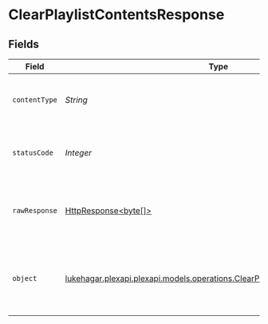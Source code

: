 # ClearPlaylistContentsResponse


## Fields

| Field                                                                                                                                         | Type                                                                                                                                          | Required                                                                                                                                      | Description                                                                                                                                   |
| --------------------------------------------------------------------------------------------------------------------------------------------- | --------------------------------------------------------------------------------------------------------------------------------------------- | --------------------------------------------------------------------------------------------------------------------------------------------- | --------------------------------------------------------------------------------------------------------------------------------------------- |
| `contentType`                                                                                                                                 | *String*                                                                                                                                      | :heavy_check_mark:                                                                                                                            | HTTP response content type for this operation                                                                                                 |
| `statusCode`                                                                                                                                  | *Integer*                                                                                                                                     | :heavy_check_mark:                                                                                                                            | HTTP response status code for this operation                                                                                                  |
| `rawResponse`                                                                                                                                 | [HttpResponse<byte[]>](https://docs.oracle.com/en/java/javase/11/docs/api/java.net.http/java/net/http/HttpResponse.html)                      | :heavy_check_mark:                                                                                                                            | Raw HTTP response; suitable for custom response parsing                                                                                       |
| `object`                                                                                                                                      | [lukehagar.plexapi.plexapi.models.operations.ClearPlaylistContentsResponseBody](../../models/operations/ClearPlaylistContentsResponseBody.md) | :heavy_minus_sign:                                                                                                                            | Unauthorized - Returned if the X-Plex-Token is missing from the header or query.                                                              |
